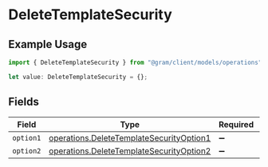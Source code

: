# DeleteTemplateSecurity

## Example Usage

```typescript
import { DeleteTemplateSecurity } from "@gram/client/models/operations";

let value: DeleteTemplateSecurity = {};
```

## Fields

| Field                                                                                                | Type                                                                                                 | Required                                                                                             | Description                                                                                          |
| ---------------------------------------------------------------------------------------------------- | ---------------------------------------------------------------------------------------------------- | ---------------------------------------------------------------------------------------------------- | ---------------------------------------------------------------------------------------------------- |
| `option1`                                                                                            | [operations.DeleteTemplateSecurityOption1](../../models/operations/deletetemplatesecurityoption1.md) | :heavy_minus_sign:                                                                                   | N/A                                                                                                  |
| `option2`                                                                                            | [operations.DeleteTemplateSecurityOption2](../../models/operations/deletetemplatesecurityoption2.md) | :heavy_minus_sign:                                                                                   | N/A                                                                                                  |